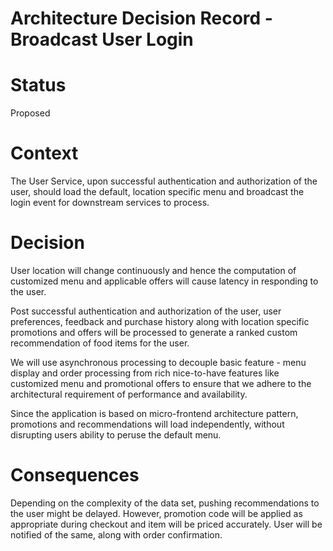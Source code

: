 # Architecture Decision Record - Broadcast User Login 

# Status
Proposed

# Context
The User Service, upon successful authentication and authorization of the user, should load the default, location specific menu and broadcast the login event for downstream services to process. 

# Decision

User location will change continuously and hence the computation of customized menu and applicable offers will cause latency in responding to the user. 

Post successful authentication and authorization of the user,  user preferences, feedback and purchase history along with location specific promotions and offers will be processed to generate a ranked custom recommendation of food items for the user.

We will use asynchronous processing to decouple basic feature - menu display and order processing from rich nice-to-have features like customized menu and promotional offers to ensure that we adhere to the architectural requirement of performance and availability.

Since the application is based on micro-frontend architecture pattern, promotions and recommendations will load independently, without disrupting users ability to peruse the default menu.


# Consequences
Depending on the complexity of the data set, pushing recommendations to the user might be delayed. However, promotion code will be applied as appropriate during checkout and item will be priced accurately. User will be notified of the same, along with order confirmation.
